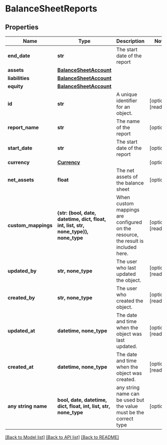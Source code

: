 # BalanceSheetReports


## Properties
Name | Type | Description | Notes
------------ | ------------- | ------------- | -------------
**end_date** | **str** | The start date of the report | 
**assets** | [**BalanceSheetAccount**](BalanceSheetAccount.md) |  | 
**liabilities** | [**BalanceSheetAccount**](BalanceSheetAccount.md) |  | 
**equity** | [**BalanceSheetAccount**](BalanceSheetAccount.md) |  | 
**id** | **str** | A unique identifier for an object. | [optional] [readonly] 
**report_name** | **str** | The name of the report | [optional] 
**start_date** | **str** | The start date of the report | [optional] 
**currency** | [**Currency**](Currency.md) |  | [optional] 
**net_assets** | **float** | The net assets of the balance sheet | [optional] 
**custom_mappings** | **{str: (bool, date, datetime, dict, float, int, list, str, none_type)}, none_type** | When custom mappings are configured on the resource, the result is included here. | [optional] [readonly] 
**updated_by** | **str, none_type** | The user who last updated the object. | [optional] [readonly] 
**created_by** | **str, none_type** | The user who created the object. | [optional] [readonly] 
**updated_at** | **datetime, none_type** | The date and time when the object was last updated. | [optional] [readonly] 
**created_at** | **datetime, none_type** | The date and time when the object was created. | [optional] [readonly] 
**any string name** | **bool, date, datetime, dict, float, int, list, str, none_type** | any string name can be used but the value must be the correct type | [optional]

[[Back to Model list]](../../README.md#documentation-for-models) [[Back to API list]](../../README.md#documentation-for-api-endpoints) [[Back to README]](../../README.md)


